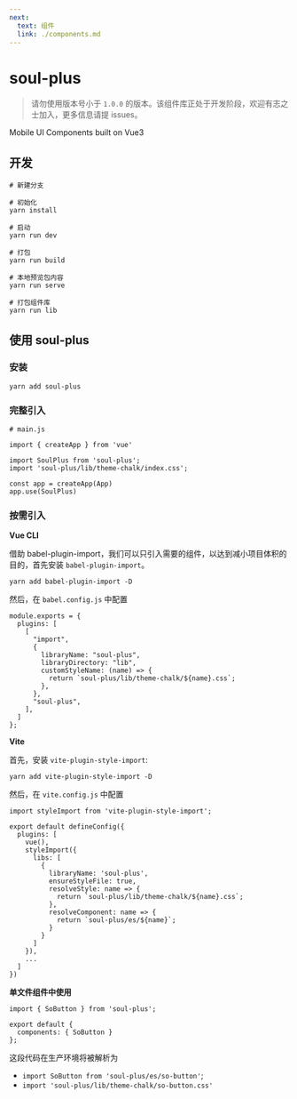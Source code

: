 ```yaml
---
next: 
  text: 组件
  link: ./components.md
---
```


# soul-plus

> 请勿使用版本号小于 `1.0.0` 的版本。该组件库正处于开发阶段，欢迎有志之士加入，更多信息请提 issues。

Mobile UI Components built on Vue3

## 开发

```
# 新建分支

# 初始化
yarn install

# 启动
yarn run dev

# 打包
yarn run build

# 本地预览包内容
yarn run serve

# 打包组件库
yarn run lib
```

## 使用 soul-plus

### 安装

```
yarn add soul-plus
```

### 完整引入

```
# main.js

import { createApp } from 'vue'

import SoulPlus from 'soul-plus';
import 'soul-plus/lib/theme-chalk/index.css';

const app = createApp(App)
app.use(SoulPlus)
```

### 按需引入

**Vue CLI**

借助 babel-plugin-import，我们可以只引入需要的组件，以达到减小项目体积的目的，首先安装 `babel-plugin-import`。

```
yarn add babel-plugin-import -D
```

然后，在 `babel.config.js` 中配置

```
module.exports = {
  plugins: [
    [
      "import",
      {
        libraryName: "soul-plus",
        libraryDirectory: "lib",
        customStyleName: (name) => {
          return `soul-plus/lib/theme-chalk/${name}.css`;
        },
      },
      "soul-plus",
    ],
  ]
};
```

**Vite**

首先，安装 `vite-plugin-style-import`:

```
yarn add vite-plugin-style-import -D
```

然后，在 `vite.config.js` 中配置

```
import styleImport from 'vite-plugin-style-import';

export default defineConfig({
  plugins: [
    vue(),
    styleImport({
      libs: [
        {
          libraryName: 'soul-plus',
          ensureStyleFile: true,
          resolveStyle: name => {
            return `soul-plus/lib/theme-chalk/${name}.css`;
          },
          resolveComponent: name => {
            return `soul-plus/es/${name}`;
          }
        }
      ]
    }),
    ...
  ]
})
```

**单文件组件中使用**

```
import { SoButton } from 'soul-plus';

export default {
  components: { SoButton }
};
```

这段代码在生产环境将被解析为

- `import SoButton from 'soul-plus/es/so-button'`;
- `import 'soul-plus/lib/theme-chalk/so-button.css'`
